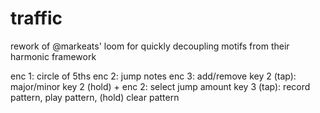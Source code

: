 # traffic

rework of @markeats' loom for quickly decoupling motifs from their harmonic framework

enc 1: circle of 5ths
enc 2: jump notes
enc 3: add/remove
key 2 (tap): major/minor
key 2 (hold) + enc 2:
select jump amount
key 3 (tap):
record pattern,
play pattern,
(hold) clear pattern 
